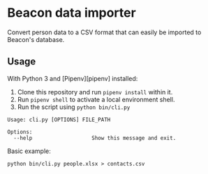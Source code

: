 # Beacon data importer
Convert person data to a CSV format that can easily be imported
to Beacon's database.

## Usage
With Python 3 and [Pipenv][pipenv] installed:

1. Clone this repository and run `pipenv install` within it.
2. Run `pipenv shell` to activate a local environment shell.
3. Run the script using `python bin/cli.py`

```
Usage: cli.py [OPTIONS] FILE_PATH

Options:
  --help                   Show this message and exit.
```

Basic example:

```
python bin/cli.py people.xlsx > contacts.csv
```
